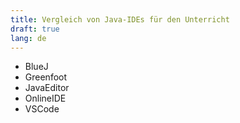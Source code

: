 ```yaml
---
title: Vergleich von Java-IDEs für den Unterricht
draft: true
lang: de
---
```


- BlueJ
- Greenfoot
- JavaEditor
- OnlineIDE
- VSCode